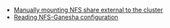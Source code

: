 - [Manually mounting NFS share external to the cluster](mount_nfs_externally.md)
- [Reading NFS-Ganesha configuration](nfs_configuration.md)


